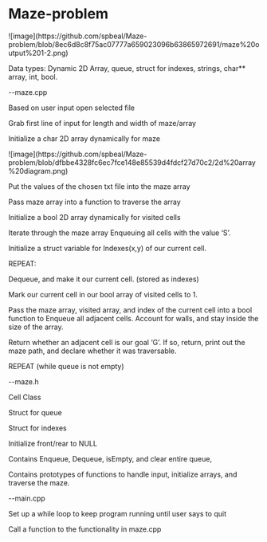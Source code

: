 # Maze-problem

<div className=''>
![image](https://github.com/spbeal/Maze-problem/blob/8ec6d8c8f75ac07777a659023096b63865972691/maze%20output%201-2.png)
<p>Data types: Dynamic 2D Array, queue, struct for indexes, strings, char** array, int, bool.</p>
<p></p>

<p>--maze.cpp </p>
<p>Based on user input open selected file</p>
<p>Grab first line of input for length and width of maze/array</p>
<p>Initialize a char 2D array dynamically for maze</p>
![image](https://github.com/spbeal/Maze-problem/blob/dfbbe4328fc6ec7fce148e85539d4fdcf27d70c2/2d%20array%20diagram.png)
<p>Put the values of the chosen txt file into the maze array</p>
<p>Pass maze array into a function to traverse the array</p>
<p>Initialize a bool 2D array dynamically for visited cells</p>
<p>Iterate through the maze array Enqueuing all cells with the value ‘S’. </p>
<p>Initialize a struct variable for Indexes(x,y) of our current cell.</p>

<p>REPEAT:</p>
<p>Dequeue, and make it our current cell. (stored as indexes)</p>
<p>Mark our current cell in our bool array of visited cells to 1. </p>
<p>Pass the maze array, visited array, and index of the current cell into a bool function to Enqueue all adjacent cells. Account for walls, and stay inside the size of the array. </p>
<p>Return whether an adjacent cell is our goal ‘G’. If so, return, print out the maze path, and declare whether it was traversable. </p>
<p>REPEAT (while queue is not empty)</p>

<p>--maze.h </p>
<p> Cell Class  </p>
<p>Struct for queue</p>
<p>Struct for indexes</p>
<p>Initialize front/rear to NULL</p>
<p>Contains Enqueue, Dequeue, isEmpty, and clear entire queue, </p>
<p>Contains prototypes of functions to handle input, initialize arrays, and traverse the maze. </p>

<p>--main.cpp </p>
<p>Set up a while loop to keep program running until user says to quit</p>
<p>Call a function to the functionality in maze.cpp</p>

</div>
